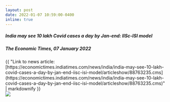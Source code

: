 ```yaml
---
layout: post
date: 2022-01-07 10:59:00-0400
inline: true
---
```



##### India may see 10 lakh Covid cases a day by Jan-end: IISc-ISI model
##### The Economic Times, 07 January 2022
<div>{{ "Link to news article: [https://economictimes.indiatimes.com/news/india/india-may-see-10-lakh-covid-cases-a-day-by-jan-end-iisc-isi-model/articleshow/88763235.cms](https://economictimes.indiatimes.com/news/india/india-may-see-10-lakh-covid-cases-a-day-by-jan-end-iisc-isi-model/articleshow/88763235.cms)" | markdownify }}<br><img src="{{ site.url }}{{ site.baseurl }}/assets//img/news/coronavirus-indias-weekly-cases-up-nearly-3-fold-in-highest-ever-surge.jpg"></div>